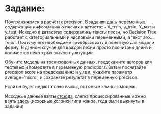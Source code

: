 # Задание:

Поупражняемся в расчётах precision. В задании даны переменные, содержащие информацию о песнях и артистах - X_train, y_train, X_test и y_test. Исходно в датасэтах содержались тексты песен, но Decision Tree работает с категориальными и числовыми переменными, а текст это... текст. Поэтому его необходимо преобразовать в понятную для модели форму. В данном случае для каждой песни просто посчитаны длина и количество некоторых знаков пунктуации.

Обучите модель на тренировочных данных, предскажите авторов для тестовых и поместите в переменную predictions. Затем посчитайте precision score на предсказаниях и y_test, укажите параметр average='micro', и сохраните результат в переменную precision.

Если он будет недостаточно высок, потюньте немного модель.

Исходные данные взяты [отсюда](https://www.kaggle.com/gyani95/380000-lyrics-from-metrolyrics), слегка процессированные можно взять [здесь](https://stepik.org/media/attachments/course/4852/songs.csv) (исходные колонки типа жанра, года были выкинуты в задании)
